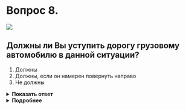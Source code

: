 # Вопрос 8.

![](https://s.drom.ru/i24228/pdd/tickets/2016/1543885241.jpg)

## Должны ли Вы уступить дорогу грузовому автомобилю в данной ситуации?

1. Должны
2. Должны, если он намерен повернуть направо
3. Не должны

<details>
<summary><b>Показать ответ</b></summary>
Правильный ответ: 3
</details>
<details>
<summary><b>Подробнее</b></summary>
Грузовик при выезде с прилегающей к дороге территории обязан уступить дорогу транспортным средствам, движущимся по дороге. Преимущество Ваше.
(Пункт 8.3 ПДД)
</details>